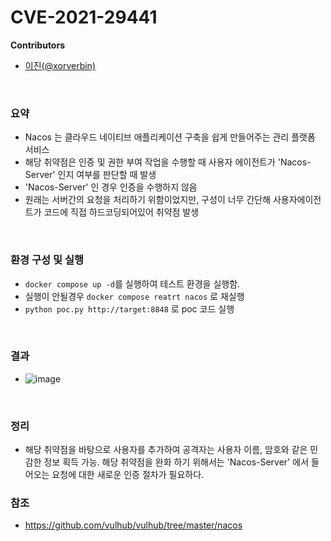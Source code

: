 # CVE-2021-29441
**Contributors**

-   [이진(@xorverbin)](https://github.com/xorverbin)


<br/>

### 요약

-   Nacos 는 클라우드 네이티브 애플리케이션 구축을 쉽게 만들어주는 관리 플랫폼 서비스
-   해당 취약점은 인증 및 권한 부여 작업을 수행할 때 사용자 에이전트가 'Nacos-Server' 인지 여부를 판단할 때 발생
-   'Nacos-Server' 인 경우 인증을 수행하지 않음
-   원래는 서버간의 요청을 처리하기 위함이었지만, 구성이 너무 간단해 사용자에이전트가 코드에 직접 하드코딩되어있어 취약점 발생

<br/>

### 환경 구성 및 실행

-   `docker compose up -d`를 실행하여 테스트 환경을 실행함.
-   실행이 안될경우 `docker compose reatrt nacos` 로 재실행
-   `python poc.py http://target:8848` 로 poc 코드 실행 


<br/>

### 결과

-  ![image](https://github.com/xorverbin/whitehat-school-vulhub/assets/145239266/ceb56645-98ba-413a-844b-e514bd952fd9)


<br/>

### 정리

-   해당 취약점을 바탕으로 사용자를 추가하여 공격자는 사용자 이름, 암호와 같은 민감한 정보 획득 가능. 해당 취약점을 완화 하기 위해서는  'Nacos-Server' 에서 들어오는 요청에 대한 새로운 인증 절차가 필요하다. 


### 참조 
-  https://github.com/vulhub/vulhub/tree/master/nacos
